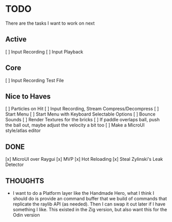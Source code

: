 # TODO

There are the tasks I want to work on next

## Active

[ ] Input Recording
[ ] Input Playback

## Core

[ ] Input Recording Test File

## Nice to Haves

[ ] Particles on Hit
[ ] Input Recording, Stream Compress/Decompress
[ ] Start Menu
[ ] Start Menu with Keyboard Selectable Options
[ ] Bounce Sounds
[ ] Render Textures for the bricks
[ ] If paddle overlaps ball,
push the ball out, maybe adjust the velocity a bit too
[ ] Make a MicroUI style/atlas editor

## DONE

[x] MicroUI over Raygui
[x] MVP
[x] Hot Reloading
[x] Steal Zylinski's Leak Detector

## THOUGHTS

- I want to do a Platform layer like the Handmade Hero,
  what I think I should do is provide an command buffer
  that we build of commands that replicate the
  raylib API (as needed). Then I can swap it out later
  if I have something I like. This existed in the Zig
  version, but also want this for the Odin version
